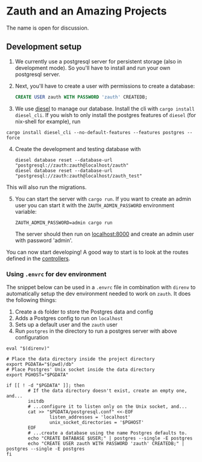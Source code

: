 # Zauth and an Amazing Projects

The name is open for discussion.

## Development setup

1. We currently use a postgresql server for persistent storage (also in development 
  mode). So you'll have to install and run your own postgresql server.

2. Next, you'll have to create a user with permissions to create a database:
    ```sql
    CREATE USER zauth WITH PASSWORD 'zauth' CREATEDB;
    ```

3. We use [diesel](http://diesel.rs/) to manage our database. Install the cli
  with `cargo install diesel_cli`. If you wish to only install the postgres features
  of `diesel` (for nix-shell for example), run
  ```
  cargo install diesel_cli --no-default-features --features postgres --force
  ```

4. Create the development and testing database with
    ```shell script
    diesel database reset --database-url "postgresql://zauth:zauth@localhost/zauth"
    diesel database reset --database-url "postgresql://zauth:zauth@localhost/zauth_test"
    ```     
  This will also run the migrations.

5. You can start the server with `cargo run`.
   If you want to create an admin user you can start it with the
   `ZAUTH_ADMIN_PASSWORD` environment variable:
    ```
    ZAUTH_ADMIN_PASSWORD=admin cargo run
    ```
   The server should then run on [localhost:8000](http://localhost:8000) and create
   an admin user with password 'admin'.

You can now start developing! A good way to start is to look at the routes defined in the [controllers](./src/controllers/).

### Using `.envrc` for dev environment

The snippet below can be used in a `.envrc` file in combination with `direnv` to
automatically setup the dev environment needed to work on `zauth`. It does the
following things:

1. Create a `db` folder to store the Postgres data and config
2. Adds a Postgres config to run on `localhost`
3. Sets up a default user and the `zauth` user
4. Run `postgres` in the directory to run a postgres server with above configuration

```
eval "$(direnv)"

# Place the data directory inside the project directory
export PGDATA="$(pwd)/db"
# Place Postgres' Unix socket inside the data directory
export PGHOST="$PGDATA"

if [[ ! -d "$PGDATA" ]]; then
        # If the data directory doesn't exist, create an empty one, and...
        initdb
        # ...configure it to listen only on the Unix socket, and...
        cat >> "$PGDATA/postgresql.conf" <<-EOF
                listen_addresses = 'localhost'
                unix_socket_directories = '$PGHOST'
        EOF
        # ...create a database using the name Postgres defaults to.
        echo "CREATE DATABASE $USER;" | postgres --single -E postgres
        echo "CREATE USER zauth WITH PASSWORD 'zauth' CREATEDB;" | postgres --single -E postgres
fi
```
